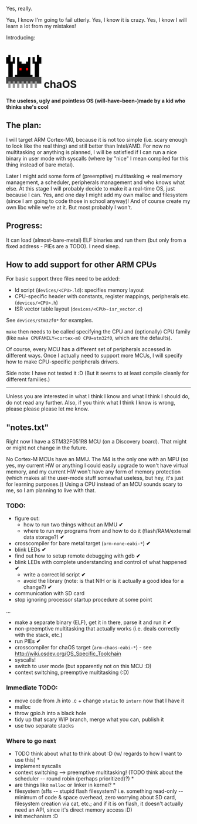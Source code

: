 Yes, really.

Yes, I know I'm going to fail utterly. Yes, I know it is crazy. Yes, I know I will learn a lot from my mistakes!

Introducing:

![chaOS logo](https://github.com/anotherkamila/chaOS/raw/master/logo-large.png) chaOS
=====================================================================================

**The useless, ugly and pointless OS (will-have-been-)made by a kid who thinks she's cool**

The plan:
---------

I will target ARM Cortex-M0, because it is not too simple (i.e. scary enough to look like the real thing) and still better than Intel/AMD.
For now no multitasking or anything is planned, I will be satisfied if I can run a nice binary in user mode with syscalls (where by "nice" I mean compiled for this thing instead of bare metal).

Later I might add some form of (preemptive) multitasking => real memory management, a scheduler, peripherals management and who knows what else. At this stage I will probably decide to make it a real-time OS, just because I can. Yes, and one day I might add my own malloc and filesystem (since I am going to code those in school anyway)! And of course create my own libc while we're at it. But most probably I won't.

Progress:
---------

It can load (almost-bare-metal) ELF binaries and run them (but only from a fixed address - PIEs are a TODO). I need sleep.

How to add support for other ARM CPUs
-------------------------------------

For basic support three files need to be added:

- ld script (`devices/<CPU>.ld`): specifies memory layout
- CPU-specific header with constants, register mappings, peripherals etc. (`devices/<CPU>.h`)
- ISR vector table layout (`devices/<CPU>-isr_vector.c`)

See `devices/stm32f0*` for examples.

`make` then needs to be called specifying the CPU and (optionally) CPU family (like `make CPUFAMILY=cortex-m0 CPU=stm32f0`, which are the defaults).

Of course, every MCU has a different set of peripherals accessed in different ways. Once I actually need to support more MCUs, I will specify how to make CPU-specific peripherals drivers.

Side note: I have not tested it :D (But it seems to at least compile cleanly for different families.)

----------------------------------------------------------------------------

Unless you are interested in what I think I know and what I think I should do, do not read any further. Also, if you think what I think I know is wrong, please please please let me know.

"notes.txt"
-----------

Right now I have a STM32F051R8 MCU (on a Discovery board). That might or might not change in the future.

No Cortex-M MCUs have an MMU. The M4 is the only one with an MPU (so yes, my current HW or anything I could easily upgrade to won't have virtual memory, and my current HW won't have any form of memory protection (which makes all the user-mode stuff somewhat useless, but hey, it's just for learning purposes.)) Using a CPU instead of an MCU sounds scary to me, so I am planning to live with that.

### TODO:

 - figure out:
   - how to run two things without an MMU  **✔**
   - where to run my programs from and how to do it (flash/RAM/external data storage?)  **✔**
 - crosscompiler for bare metal target (`arm-none-eabi-*`)  **✔**
 - blink LEDs  **✔**
 - find out how to setup remote debugging with gdb  **✔**
 - blink LEDs with complete understanding and control of what happened  **✔**
   - write a correct ld script  **✔**
   - avoid the library (note: is that NIH or is it actually a good idea for a change?)  **✔**
 - communication with SD card
 - stop ignoring processor startup procedure at some point

...

 - make a separate binary (ELF), get it in there, parse it and run it  **✔**
 - non-preemptive multitasking that actually works (i.e. deals correctly with the stack, etc.)
 - run PIEs  **✔**
 - crosscompiler for chaOS target (`arm-chaos-eabi-*`) - see http://wiki.osdev.org/OS_Specific_Toolchain
 - syscalls!
 - switch to user mode (but apparently not on this MCU :D)
 - context switching, preemptive multitasking (:D)

### Immediate TODO:

 - move code from .h into .c + change `static` to `intern` now that I have it
 - malloc
 - throw gpio.h into a black hole
 - tidy up that scary WIP branch, merge what you can, publish it
 - use two separate stacks

### Where to go next

 - TODO think about what to think about :D (w/ regards to how I want to use this) \*
 - implement syscalls
 - context switching --> preemptive multitasking! (TODO think about the scheduler -- round robin (perhaps prioritized)?) \*
 - are things like `malloc` or linker in kernel? \*
 - filesystem (sffs -- stupid flash filesystem? i.e. something read-only -- minimum of code & space overhead, zero worrying about SD card, filesystem creation via cat, etc.; and if it is on flash, it doesn't actually need an API, since it's direct memory access :D)
 - init mechanism :D
